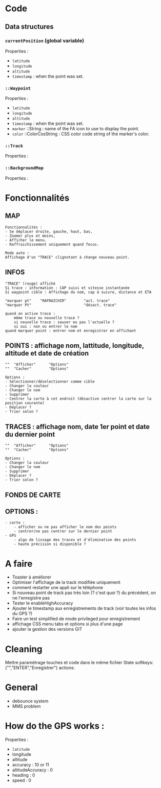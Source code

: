# Code

## Data structures

### `currentPosition` (global variable)

Properties :
 - `latitude`
 - `longitude`
 - `altitude`
 - `timestamp` : when the point was set.
 
### `::Waypoint`

Properties :
 - `latitude`
 - `longitude`
 - `altitude`
 - `timestamp` : when the point was set.
 - `marker` ::String : name of the FA icon to use to display the point.
 - `color` ::ColorCssString : CSS color code string of the marker's color.
 
### `::Track`

Properties :

 
### `::BackgroundMap`

Properties :


# Fonctionnalités

## MAP 
	Fonctionnalités :
	- Se déplacer droite, gauche, haut, bas, 
	- Zoomer plus et moins,
	- Afficher le menu.
	- Raffraichissement uniquement quand focus.
	
	Mode auto :
	Affichage d'un "TRACE" clignotant à change nouveau point.

## INFOS

	"TRACE" (rouge) affiché 
	Si trace : information : CAP suivi et vitesse instantanée
	Si waypoint cible : Affichage du nom, cap à suivre, distance et ETA

	"marquer pt" 	"RAFRAICHIR"		"act. trace"
	"marquer Pt" 						"désact. trace"

	quand on active trace : 
		même trace ou nouvelle trace ?
		si nouvelle trace : sauver ou pas l'actuelle ?
		si oui : non ou entrer le nom
	quand marquer point : entrer nom et enregistrer en affichant

## POINTS : affichage nom, lattitude, longitude, altitude et date de création

	"" 	"Afficher"		"Options"
	"" 	"Cacher"		"Options"
	
	Options :
	- Sélectionner/déselectionner comme cible
	- Changer la couleur
	- Changer le nom
	- Supprimer
	- Centrer la carte à cet endroit (désactive centrer la carte sur la position courante)
	- Déplacer ?
	- Trier selon ?
	

## TRACES : affichage nom, date 1er point et date du dernier point 

	"" 	"Afficher"		"Options"
	"" 	"Cacher"		"Options"
	
	Options :
	- Changer la couleur
	- Changer le nom
	- Supprimer
	- Déplacer ?
	- Trier selon ?

## FONDS DE CARTE

## OPTIONS :
	- carte :
		- afficher ou ne pas afficher le nom des points
		- centrer/ne pas centrer sur le dernier point
	- GPS
		- algo de lissage des traces et d'élimination des points
		- haute précision si disponible ?
		
# A faire

- Toaster à améliorer
- Optimiser l'affichage de la track modifiée uniquement
- comment restarter une appli sur le téléphone
- Si nouveau point de track pas très loin (? c'est quoi ?) du précédent, on ne l'enregistre pas
- Tester le enableHighAccuracy
- Ajouter le timestamp aux enregistrements de track (voir toutes les infos du GPS ?)
- Faire un test simplified de mode privileged pour enregistrement
- affichage CSS menu tabs et options si plus d'une page
- ajouter la gestion des versions GIT

# Cleaning
Mettre paramètrage touches et code dans le même fichier
State
	softkeys:	{"","ENTER","Enregistrer"}
	actions:
	
# General
- debounce system
- MMS problem

# How do the GPS works :

Properties :
- `latitude`
- longitude
- altitude
- accuracy : 10 or 11
- altitudeAccuracy : 0
- heading : 0
- speed : 0

	
